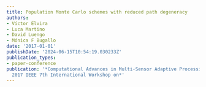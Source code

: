 ```yaml
---
title: Population Monte Carlo schemes with reduced path degeneracy
authors:
- Vı́ctor Elvira
- Luca Martino
- David Luengo
- Mónica F Bugallo
date: '2017-01-01'
publishDate: '2024-06-15T10:54:19.030233Z'
publication_types:
- paper-conference
publication: '*Computational Advances in Multi-Sensor Adaptive Processing (CAMSAP),
  2017 IEEE 7th International Workshop on*'
---
```

